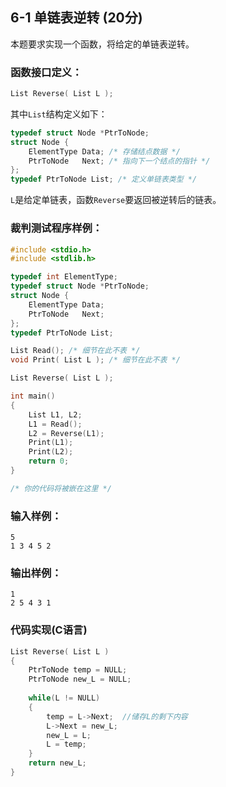 ## 6-1 单链表逆转 (20分)

本题要求实现一个函数，将给定的单链表逆转。

### 函数接口定义：

```c++
List Reverse( List L );
```

其中`List`结构定义如下：

```c++
typedef struct Node *PtrToNode;
struct Node {
    ElementType Data; /* 存储结点数据 */
    PtrToNode   Next; /* 指向下一个结点的指针 */
};
typedef PtrToNode List; /* 定义单链表类型 */
```

`L`是给定单链表，函数`Reverse`要返回被逆转后的链表。

### 裁判测试程序样例：

```c++
#include <stdio.h>
#include <stdlib.h>

typedef int ElementType;
typedef struct Node *PtrToNode;
struct Node {
    ElementType Data;
    PtrToNode   Next;
};
typedef PtrToNode List;

List Read(); /* 细节在此不表 */
void Print( List L ); /* 细节在此不表 */

List Reverse( List L );

int main()
{
    List L1, L2;
    L1 = Read();
    L2 = Reverse(L1);
    Print(L1);
    Print(L2);
    return 0;
}

/* 你的代码将被嵌在这里 */
```

### 输入样例：

```in
5
1 3 4 5 2
```

### 输出样例：

```
1
2 5 4 3 1
```

### 代码实现(C语言)

```c
List Reverse( List L )
{
    PtrToNode temp = NULL;
    PtrToNode new_L = NULL;
    
    while(L != NULL)
    {
        temp = L->Next;  //储存L的剩下内容
        L->Next = new_L; 
        new_L = L;
        L = temp;
    }
    return new_L;
}
```